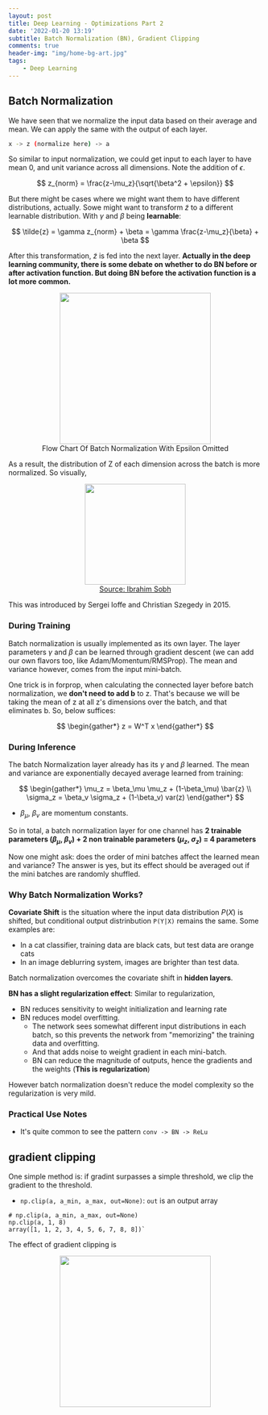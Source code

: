 ```yaml
---
layout: post
title: Deep Learning - Optimizations Part 2
date: '2022-01-20 13:19'
subtitle: Batch Normalization (BN), Gradient Clipping
comments: true
header-img: "img/home-bg-art.jpg"
tags:
    - Deep Learning
---
```


## Batch Normalization

We have seen that we normalize the input data based on their average and mean. We can apply the same with the output of each layer.

```bash
x -> z (normalize here) -> a
```

So similar to input normalization, we could get input to each layer to have mean 0, and unit variance across all dimensions. Note the addition of $\epsilon$.

$$
z_{norm} = \frac{z-\mu_z}{\sqrt{\beta^2 + \epsilon}}
$$

But there might be cases where we might want them to have different distributions, actually. Sowe might want to transform $\tilde{z}$ to a different learnable distribution. With $\gamma$ and $\beta$ being **learnable**:

$$
\tilde{z} = \gamma z_{norm} + \beta = \gamma \frac{z-\mu_z}{\beta} + \beta
$$

After this transformation, $\tilde{z}$ is fed into the next layer. **Actually in the deep learning community, there is some debate on whether to do BN before or after activation function. But doing BN before the activation function is a lot more common.**

<div style="text-align: center;">
<p align="center">
    <figure>
        <img src="https://github.com/user-attachments/assets/22626f58-cc6d-4999-a36f-ed9638103b8d" height="300" alt=""/>
        <figcaption>Flow Chart Of Batch Normalization With Epsilon Omitted </figcaption>
    </figure>
</p>
</div>

As a result, the distribution of Z of each dimension across the batch is more normalized. So visually,

<div style="text-align: center;">
<p align="center">
    <figure>
        <img src="https://github.com/user-attachments/assets/15d7f9d7-13fd-4353-bd8c-eaffdeb85269" height="200" alt=""/>
        <figcaption><a href="https://github.com/user-attachments/assets/15d7f9d7-13fd-4353-bd8c-eaffdeb85269">Source: Ibrahim Sobh</a></figcaption>
    </figure>
</p>
</div>

This was introduced by Sergei Ioffe and Christian Szegedy in 2015.

### During Training

Batch normalization is usually implemented as its own layer. The layer parameters $\gamma$ and $\beta$ can be learned through gradient descent (we can add our own flavors too, like Adam/Momentum/RMSProp). The mean and variance however, comes from the input mini-batch.

One trick is in forprop, when calculating the connected layer before batch normalization, we **don't need to add b** to z. That's because we will be taking the mean of z at all z's dimensions over the batch, and that eliminates b. So, below suffices:

$$
\begin{gather*}
z = W^T x
\end{gather*}
$$

### During Inference

The batch Normalization layer already has its $\gamma$ and $\beta$ learned. The mean and variance are exponentially decayed average learned from training:

$$
\begin{gather*}
\mu_z = \beta_\mu \mu_z + (1-\beta_\mu) \bar{z} \\
\sigma_z = \beta_v \sigma_z + (1-\beta_v) var(z)
\end{gather*}
$$

- $\beta_\mu$, $\beta_v$ are momentum constants.

So in total, a batch normalization layer for one channel has **2 trainable parameters ($\beta_\mu$, $\beta_v$) + 2 non trainable parameters ($\mu_z$, $\sigma_z$) = 4 parameters**

Now one might ask: does the order of mini batches affect the learned mean and variance? The answer is yes, but its effect should be averaged out if the mini batches are randomly shuffled.

### Why Batch Normalization Works?

**Covariate Shift** is the situation where the input data distribution $P(X)$ is shifted, but conditional output distrinbution `P(Y|X)` remains the same. Some examples are:

- In a cat classifier, training data are black cats, but test data are orange cats
- In an image deblurring system, images are brighter than test data.

Batch normalization overcomes the covariate shift in **hidden layers**.

**BN has a slight regularization effect**: Similar to regularization,

- BN reduces sensitivity to weight initialization and learning rate
- BN reduces model overfitting.
  - The network sees somewhat different input distributions in each batch, so this prevents the network from "memorizing" the training data and overfitting.
  - And that adds noise to weight gradient in each mini-batch.
  - BN can reduce the magnitude of outputs, hence the gradients and the weights (**This is regularization**)

However batch normalization doesn't reduce the model complexity so the regularization is very mild.

### Practical Use Notes

- It's quite common to see the pattern `conv -> BN -> ReLu`

## gradient clipping

One simple method is: if gradint surpasses a simple threshold, we clip the gradient to the threshold.

- `np.clip(a, a_min, a_max, out=None)`: `out` is an output array

```
# np.clip(a, a_min, a_max, out=None)
np.clip(a, 1, 8)
array([1, 1, 2, 3, 4, 5, 6, 7, 8, 8])`
```

The effect of gradient clipping is

<div style="text-align: center;">
<p align="center">
    <figure>
        <img src="https://github.com/user-attachments/assets/cba1cc6f-8033-4dad-aa50-5122fb9fc320" height="300" alt=""/>
    </figure>
</p>
</div>
